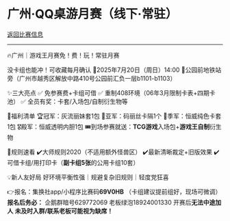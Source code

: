 # 广州·QQ桌游月赛（线下·常驻）

[返回比赛信息](../../../../Competitions.html)  

---

🔥广州｜游戏王月赛免！费！玩！常驻月赛

没卡组也能冲！可收藏每月确认
📅2025年7月20日（周日）14:00
📍公园前地铁站旁（广州市越秀区解放中路410号公园前汇负一层b1101-b1103）

✨三大亮点
✅ 免参赛费+卡组可借
✅ 重制408环境（06年3月限制卡表+四期卡池）
✅ 全员有奖：卡套/入场包/自制衍生物等

🎁福利清单
🏆冠军：灰流丽妹套1包
🥈亚军：码丽丝卡隔1个
🥉季军：恒威纯色卡套1包
🎖殿军：恒威透明内胆1包
🎟到场参赛就送：**TCG游戏**入场包+**游戏王自制**衍生物

📜规则速看
✔️大师规则2020（不适用额外怪兽区）
✔️最新清晰裁定+旧版效果
✔️可借卡组/用打印卡（**副卡组5张**的公用卡组10套）

💡新人友好局
好环境平衡性强｜规避复杂旧规则｜轻度党狂喜

👉报名：集换社app/小程序比赛码**69V0HB**
（卡组建议提前组好，现场可微调）
**报名后务必：**
企鹅群暗号629772069
老板绿泡18924001330
开赛后**无法中途加人**
**未及时入群/联系老板可能视为缺席！**